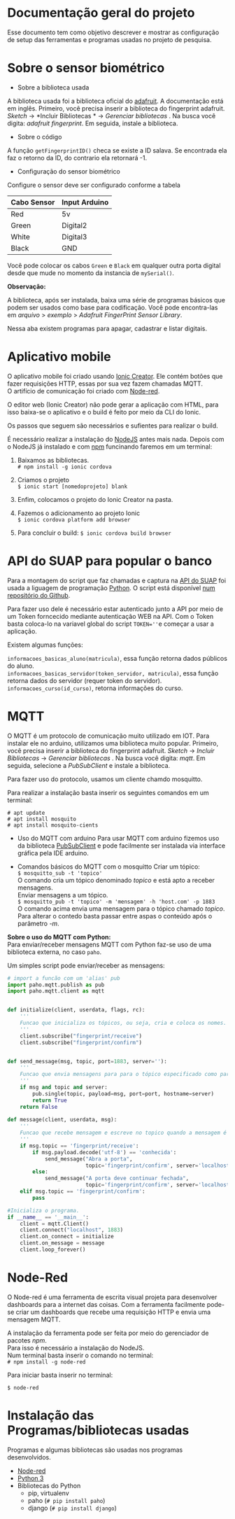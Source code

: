# Documentação geral do projeto

Esse documento tem como objetivo descrever e mostrar as configuração de setup das ferramentas e programas usadas no projeto de pesquisa.

# Sobre o sensor biométrico


* Sobre a biblioteca usada

A biblioteca usada foi a biblioteca oficial do [adafruit](https://cdn-shop.adafruit.com/datasheets/ZFM+user+manualV15.pdf). A documentação está em inglês.  Primeiro, você precisa inserir a biblioteca do fingerprint adafruit. *Sketch* -> *Incluir Bibliotecas * -> *Gerenciar bibliotecas* . Na busca você digita: *adafruit fingerprint*. Em seguida, instale a biblioteca.

* Sobre o código

A função ```getFingerprintID()``` checa se existe a ID salava. Se encontrada ela faz o retorno da ID, do contrario ela retornará -1.


* Configuração do sensor biométrico

Configure o sensor deve ser configurado conforme a tabela

| Cabo Sensor   |    Input Arduino |
|---------------|------------------|
|      Red      |        5v        |
|    Green      |       Digital2   |
|    White      |       Digital3   |
|    Black      |       GND        |

Você pode colocar os cabos `Green` e `Black` em qualquer outra porta digital desde que mude no momento  da instancia de `mySerial()`.



**Observação:**    

A biblioteca, após ser instalada, baixa uma série de programas básicos que podem ser usados como base para codificação.
Você pode encontra-las em *arquivo* > *exemplo* > *Adafruit FingerPrint Sensor Library*.

Nessa aba existem programas para apagar, cadastrar e listar digitais.


# Aplicativo mobile

 O aplicativo mobile foi criado usando [Ionic Creator](https://creator.ionic.io/). Ele contém botões que fazer requisições HTTP, essas por sua vez fazem chamadas MQTT.   
O artifício de comunicação foi criado com [Node-red](https://nodered.org/docs/).

O editor web (Ionic Creator) não pode gerar a aplicação com HTML, para isso baixa-se o aplicativo e o build é feito por meio da CLI do Ionic.

Os passos que seguem são necessários e sufientes para realizar o build.

É necessário realizar a instalação do [NodeJS](https://nodejs.org/) antes mais nada. Depois com o NodeJS já instalado e com [npm](https://www.npmjs.com/) funcinando faremos em um terminal:

1. Baixamos as bibliotecas.  
`# npm install -g ionic cordova`

2. Criamos o projeto  
`$ ionic start [nomedoprojeto] blank`

3. Enfim, colocamos o projeto do Ionic Creator na pasta.
4. Fazemos o adicionamento ao projeto Ionic  
`$ ionic cordova platform add browser`

5. Para concluir o build:
`$ ionic cordova build browser`



# API do SUAP para popular o banco
Para a montagem do script que faz chamadas e captura na [API do SUAP](https://suap.ifrn.edu.br/api/docs/) foi usada a liguagem de programação [Python](https://python.org/docs). O script está disponível [num repositório do Github](https://github.com/digituoficial/scripts).

Para fazer uso dele é necessário estar autenticado junto a API por meio de um Token forncecido mediante autenticação WEB na API.
Com o Token basta coloca-lo na variavel global do script `TOKEN=''`e começar a usar a aplicação.

Existem algumas funções:

`informacoes_basicas_aluno(matricula)`, essa função retorna dados públicos do aluno.  
`informacoes_basicas_servidor(token_servidor, matricula)`, essa função retorna dados do servidor (requer token do servidor).  
`informacoes_curso(id_curso)`, retorna informações do curso.



# MQTT
O MQTT é um protocolo de comunicação muito utilizado em IOT. Para instalar ele no arduino, utilizamos uma biblioteca muito popular.
Primeiro, você precisa inserir a biblioteca do fingerprint adafruit. *Sketch* -> *Incluir Bibliotecas* -> *Gerenciar bibliotecas* . Na busca você digita: *mqtt*. Em seguida, selecione a *PubSubClient* e instale a biblioteca.

Para fazer uso do protocolo, usamos um cliente chamdo mosquitto.

Para realizar a instalação basta inserir os seguintes comandos em um terminal:

`# apt update`  
`# apt install mosquito`  
`# apt install mosquito-cients`

* Uso do MQTT com arduino
Para usar MQTT com arduino fizemos uso da biblioteca [PubSubClient](https://pubsubclient.knolleary.net/) e pode facilmente ser instalada via interface gráfica pela IDE arduino.

* Comandos básicos do MQTT com o mosquitto
Criar um tópico:   
`$ mosquitto_sub -t 'topico'`   
O comando cria um tópico denominado *topico* e está apto a receber mensagens.  
Enviar mensagens a um tópico.   
`$ mosquitto_pub -t 'topico' -m 'mensagem' -h 'host.com' -p 1883`   
O comando acima envia uma mensagem para o tópico chamado *topico*. Para alterar o contedo basta passar entre aspas o conteúdo após o parâmetro *-m*.   

**Sobre o uso do MQTT com Python:**   
Para enviar/receber mensagens MQTT com Python faz-se uso de uma biblioteca externa, no caso `paho`.

Um simples script pode enviar/receber as mensagens:

``` python
# import a funcão com um 'alias' pub
import paho.mqtt.publish as pub
import paho.mqtt.client as mqtt


def initialize(client, userdata, flags, rc):
    '''
    Funcao que inicializa os tópicos, ou seja, cria e coloca os nomes.
    '''
    client.subscribe("fingerprint/receive")
    client.subscribe("fingerprint/confirm")


def send_message(msg, topic, port=1883, server=''):
    '''
    Funcao que envia mensagens para para o tópico especificado como parâmetro.
    '''
    if msg and topic and server:
        pub.single(topic, payload=msg, port=port, hostname=server)
        return True
    return False
    
def message(client, userdata, msg):
    '''
    Funcao que recebe mensagem e escreve no topico quando a mensagem é conhecida.
    '''
    if msg.topic == 'fingerprint/receive':
        if msg.payload.decode('utf-8') == 'conhecida':
            send_message("Abra a porta",
                         topic='fingerprint/confirm', server='localhost')
        else:
            send_message("A porta deve continuar fechada",
                         topic='fingerprint/confirm', server='localhost')
    elif msg.topic == 'fingerprint/confirm':
        pass

#Inicializa o programa.
if __name__ == '__main__':
    client = mqtt.Client()
    client.connect("localhost", 1883)
    client.on_connect = initialize
    client.on_message = message
    client.loop_forever()
```


# Node-Red

O Node-red é uma ferramenta de escrita visual projeta para desenvolver dashboards para a internet das coisas. Com a ferramenta facilmente pode-se criar um dashboards que recebe uma requisição HTTP e envia uma mensagem MQTT.

A instalação da ferramenta pode ser feita por meio do gerenciador de pacotes *npm*.   
Para isso é necessário a instalação do NodeJS.  
Num terminal basta inserir o comando no terminal:   
```# npm install -g node-red```   

Para iniciar basta inserir no terminal:

`$ node-red`

# Instalação das Programas/bibliotecas usadas
Programas e algumas bibliotecas são usadas nos programas desenvolvidos.

* [Node-red](https://nodered.org/docs/)
* [Python 3](https://python.org)
* Bibliotecas do Python
	- pip, virtualenv
	- paho (`# pip install paho`)
	- django (`# pip install django`)
	





